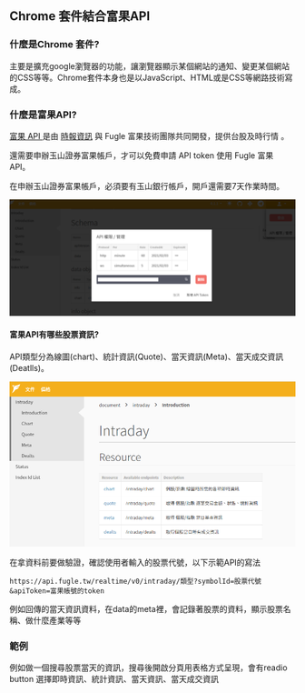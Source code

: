 ## Chrome 套件結合富果API

### 什麼是Chrome 套件?

主要是擴充google瀏覽器的功能，讓瀏覽器顯示某個網站的通知、變更某個網站的CSS等等。Chrome套件本身也是以JavaScript、HTML或是CSS等網路技術寫成。

### 什麼是富果API?

[富果 API ](https://developer.fugle.tw/)是由 [時報資訊](https://info.infotimes.com.tw/) 與 Fugle 富果技術團隊共同開發，提供台股及時行情 。

還需要申辦玉山證券富果帳戶，才可以免費申請  API token 使用 Fugle 富果 API。

在申辦玉山證券富果帳戶，必須要有玉山銀行帳戶，開戶還需要7天作業時間。

![fugle](<https://raw.githubusercontent.com/coolgood88142/markdown_note/master/assets/images/fugle.PNG>)

#### 富果API有哪些股票資訊?

API類型分為線圖(chart)、統計資訊(Quote)、當天資訊(Meta)、當天成交資訊(Deatlls)。

![fugle-1](<https://raw.githubusercontent.com/coolgood88142/markdown_note/master/assets/images/fugle-1.PNG>)

在拿資料前要做驗證，確認使用者輸入的股票代號，以下示範API的寫法


```
https://api.fugle.tw/realtime/v0/intraday/類型?symbolId=股票代號&apiToken=富果帳號的token
```

例如回傳的當天資訊資料，在data的meta裡，會記錄著股票的資料，顯示股票名稱、做什麼產業等等

### 範例

例如做一個搜尋股票當天的資訊，搜尋後開啟分頁用表格方式呈現，會有readio button 選擇即時資訊、統計資訊、當天資訊、當天成交資訊


